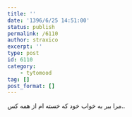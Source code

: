 ```yaml
---
title: ''
date: '1396/6/25 14:51:00'
status: publish
permalink: /6110
author: straxico
excerpt: ''
type: post
id: 6110
category:
    - tytomood
tag: []
post_format: []
---
```

‏مرا ببر به خواب خود که خسته ام از همه کس..